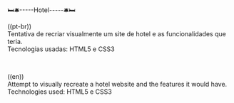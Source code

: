 🛏️🛎️-----Hotel-----🛎️🛏️

((pt-br))<br/> 
Tentativa de recriar visualmente um site de hotel e as funcionalidades que teria.<br/>
Tecnologias usadas: HTML5 e CSS3

<Br/>

((en))<br/>
Attempt to visually recreate a hotel website and the features it would have.<br/>
Technologies used: HTML5 e CSS3
